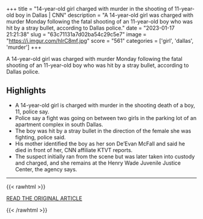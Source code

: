 +++
title = "14-year-old girl charged with murder in the shooting of 11-year-old boy in Dallas | CNN"
description = "A 14-year-old girl was charged with murder Monday following the fatal shooting of an 11-year-old boy who was hit by a stray bullet, according to Dallas police."
date = "2023-01-17 21:21:38"
slug = "63c71131a7d02ba54c29c5e7"
image = "https://i.imgur.com/hIrC8mf.jpg"
score = "561"
categories = ['girl', 'dallas', 'murder']
+++

A 14-year-old girl was charged with murder Monday following the fatal shooting of an 11-year-old boy who was hit by a stray bullet, according to Dallas police.

## Highlights

- A 14-year-old girl is charged with murder in the shooting death of a boy, 11, police say.
- Police say a fight was going on between two girls in the parking lot of an apartment complex in south Dallas.
- The boy was hit by a stray bullet in the direction of the female she was fighting, police said.
- His mother identified the boy as her son De’Evan McFall and said he died in front of her, CNN affiliate KTVT reports.
- The suspect initially ran from the scene but was later taken into custody and charged, and she remains at the Henry Wade Juvenile Justice Center, the agency says.

---

{{< rawhtml >}}
  <p class="article-category">
    <a target="_blank" href="https://www.cnn.com/2023/01/17/us/teen-murder-charge-dallas/index.html">READ THE ORIGINAL ARTICLE</a>
  </p>
{{< /rawhtml >}}
